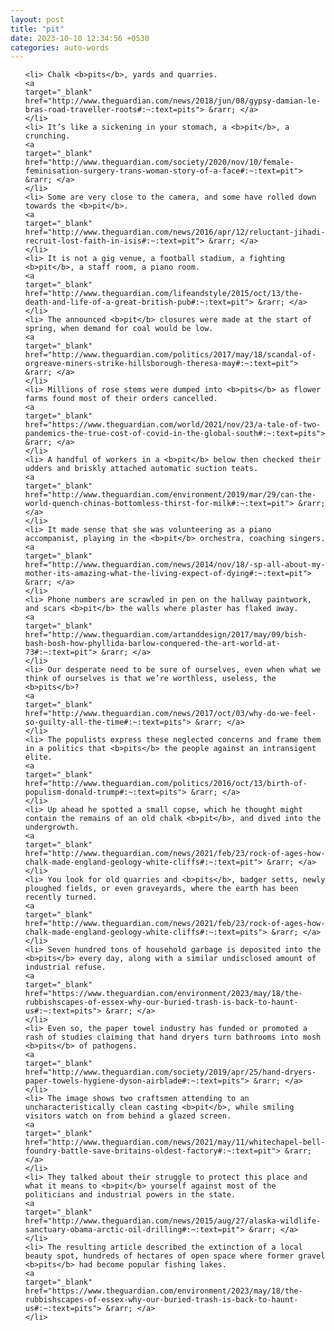 ```yaml
---
layout: post
title: "pit"
date: 2023-10-10 12:34:56 +0530
categories: auto-words
---
```

<ol>

    <li> Chalk <b>pits</b>, yards and quarries.
    <a 
    target="_blank" 
    href="http://www.theguardian.com/news/2018/jun/08/gypsy-damian-le-bras-road-traveller-roots#:~:text=pits"> &rarr; </a>
    </li>
    <li> It’s like a sickening in your stomach, a <b>pit</b>, a crunching.
    <a 
    target="_blank" 
    href="http://www.theguardian.com/society/2020/nov/10/female-feminisation-surgery-trans-woman-story-of-a-face#:~:text=pit"> &rarr; </a>
    </li>
    <li> Some are very close to the camera, and some have rolled down towards the <b>pit</b>.
    <a 
    target="_blank" 
    href="http://www.theguardian.com/news/2016/apr/12/reluctant-jihadi-recruit-lost-faith-in-isis#:~:text=pit"> &rarr; </a>
    </li>
    <li> It is not a gig venue, a football stadium, a fighting <b>pit</b>, a staff room, a piano room.
    <a 
    target="_blank" 
    href="http://www.theguardian.com/lifeandstyle/2015/oct/13/the-death-and-life-of-a-great-british-pub#:~:text=pit"> &rarr; </a>
    </li>
    <li> The announced <b>pit</b> closures were made at the start of spring, when demand for coal would be low.
    <a 
    target="_blank" 
    href="http://www.theguardian.com/politics/2017/may/18/scandal-of-orgreave-miners-strike-hillsborough-theresa-may#:~:text=pit"> &rarr; </a>
    </li>
    <li> Millions of rose stems were dumped into <b>pits</b> as flower farms found most of their orders cancelled.
    <a 
    target="_blank" 
    href="https://www.theguardian.com/world/2021/nov/23/a-tale-of-two-pandemics-the-true-cost-of-covid-in-the-global-south#:~:text=pits"> &rarr; </a>
    </li>
    <li> A handful of workers in a <b>pit</b> below then checked their udders and briskly attached automatic suction teats.
    <a 
    target="_blank" 
    href="http://www.theguardian.com/environment/2019/mar/29/can-the-world-quench-chinas-bottomless-thirst-for-milk#:~:text=pit"> &rarr; </a>
    </li>
    <li> It made sense that she was volunteering as a piano accompanist, playing in the <b>pit</b> orchestra, coaching singers.
    <a 
    target="_blank" 
    href="http://www.theguardian.com/news/2014/nov/18/-sp-all-about-my-mother-its-amazing-what-the-living-expect-of-dying#:~:text=pit"> &rarr; </a>
    </li>
    <li> Phone numbers are scrawled in pen on the hallway paintwork, and scars <b>pit</b> the walls where plaster has flaked away.
    <a 
    target="_blank" 
    href="http://www.theguardian.com/artanddesign/2017/may/09/bish-bash-bosh-how-phyllida-barlow-conquered-the-art-world-at-73#:~:text=pit"> &rarr; </a>
    </li>
    <li> Our desperate need to be sure of ourselves, even when what we think of ourselves is that we’re worthless, useless, the <b>pits</b>?
    <a 
    target="_blank" 
    href="http://www.theguardian.com/news/2017/oct/03/why-do-we-feel-so-guilty-all-the-time#:~:text=pits"> &rarr; </a>
    </li>
    <li> The populists express these neglected concerns and frame them in a politics that <b>pits</b> the people against an intransigent elite.
    <a 
    target="_blank" 
    href="http://www.theguardian.com/politics/2016/oct/13/birth-of-populism-donald-trump#:~:text=pits"> &rarr; </a>
    </li>
    <li> Up ahead he spotted a small copse, which he thought might contain the remains of an old chalk <b>pit</b>, and dived into the undergrowth.
    <a 
    target="_blank" 
    href="http://www.theguardian.com/news/2021/feb/23/rock-of-ages-how-chalk-made-england-geology-white-cliffs#:~:text=pit"> &rarr; </a>
    </li>
    <li> You look for old quarries and <b>pits</b>, badger setts, newly ploughed fields, or even graveyards, where the earth has been recently turned.
    <a 
    target="_blank" 
    href="http://www.theguardian.com/news/2021/feb/23/rock-of-ages-how-chalk-made-england-geology-white-cliffs#:~:text=pits"> &rarr; </a>
    </li>
    <li> Seven hundred tons of household garbage is deposited into the <b>pits</b> every day, along with a similar undisclosed amount of industrial refuse.
    <a 
    target="_blank" 
    href="https://www.theguardian.com/environment/2023/may/18/the-rubbishscapes-of-essex-why-our-buried-trash-is-back-to-haunt-us#:~:text=pits"> &rarr; </a>
    </li>
    <li> Even so, the paper towel industry has funded or promoted a rash of studies claiming that hand dryers turn bathrooms into mosh <b>pits</b> of pathogens.
    <a 
    target="_blank" 
    href="http://www.theguardian.com/society/2019/apr/25/hand-dryers-paper-towels-hygiene-dyson-airblade#:~:text=pits"> &rarr; </a>
    </li>
    <li> The image shows two craftsmen attending to an uncharacteristically clean casting <b>pit</b>, while smiling visitors watch on from behind a glazed screen.
    <a 
    target="_blank" 
    href="http://www.theguardian.com/news/2021/may/11/whitechapel-bell-foundry-battle-save-britains-oldest-factory#:~:text=pit"> &rarr; </a>
    </li>
    <li> They talked about their struggle to protect this place and what it means to <b>pit</b> yourself against most of the politicians and industrial powers in the state.
    <a 
    target="_blank" 
    href="http://www.theguardian.com/news/2015/aug/27/alaska-wildlife-sanctuary-obama-arctic-oil-drilling#:~:text=pit"> &rarr; </a>
    </li>
    <li> The resulting article described the extinction of a local beauty spot, hundreds of hectares of open space where former gravel <b>pits</b> had become popular fishing lakes.
    <a 
    target="_blank" 
    href="https://www.theguardian.com/environment/2023/may/18/the-rubbishscapes-of-essex-why-our-buried-trash-is-back-to-haunt-us#:~:text=pits"> &rarr; </a>
    </li>